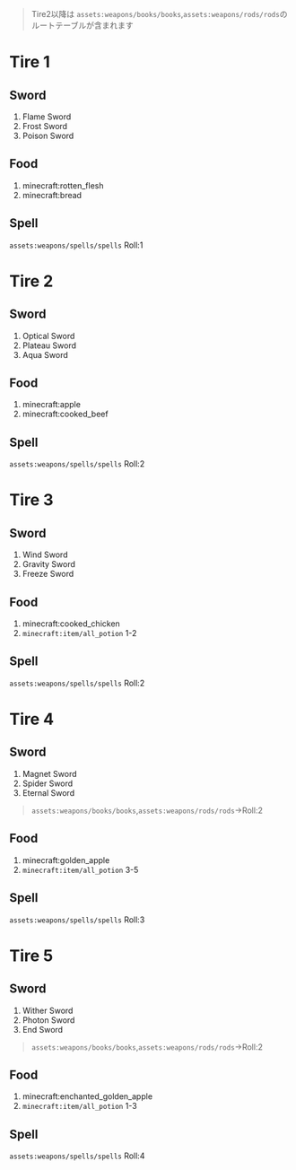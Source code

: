 > Tire2以降は `assets:weapons/books/books`,`assets:weapons/rods/rods`のルートテーブルが含まれます
# Tire 1
## Sword
1. Flame Sword
2. Frost Sword
3. Poison Sword

## Food
1. minecraft:rotten_flesh
2. minecraft:bread

## Spell
`assets:weapons/spells/spells` Roll:1

# Tire 2
## Sword
1. Optical Sword
2. Plateau Sword
3. Aqua Sword

## Food
1. minecraft:apple
2. minecraft:cooked_beef

## Spell
`assets:weapons/spells/spells` Roll:2

# Tire 3
## Sword
1. Wind Sword
2. Gravity Sword
3. Freeze Sword

## Food
1. minecraft:cooked_chicken
2. `minecraft:item/all_potion` 1-2

## Spell
`assets:weapons/spells/spells` Roll:2

# Tire 4
## Sword
1. Magnet Sword
2. Spider Sword
3. Eternal Sword

> `assets:weapons/books/books`,`assets:weapons/rods/rods`->Roll:2

## Food
1. minecraft:golden_apple
2. `minecraft:item/all_potion` 3-5

## Spell
`assets:weapons/spells/spells` Roll:3

# Tire 5
## Sword
1. Wither Sword
2. Photon Sword
3. End Sword

> `assets:weapons/books/books`,`assets:weapons/rods/rods`->Roll:2

## Food
1. minecraft:enchanted_golden_apple
2. `minecraft:item/all_potion` 1-3

## Spell
`assets:weapons/spells/spells` Roll:4